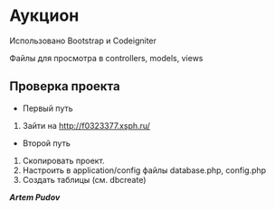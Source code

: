# Аукцион
Использовано Bootstrap и Codeigniter

Файлы для просмотра в controllers, models, views
## Проверка проекта
* Первый путь
1. Зайти на http://f0323377.xsph.ru/
* Второй путь
1. Скопировать проект.
2. Настроить в application/config файлы
database.php, config.php
3. Создать таблицы (см. dbcreate)


_**Artem Pudov**_
